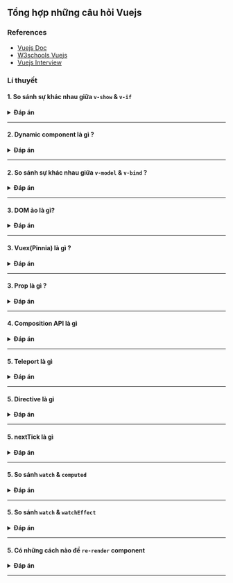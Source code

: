 ## Tổng hợp những câu hỏi Vuejs

### References

- [Vuejs Doc](https://vuejs.org/guide/introduction.html)
- [W3schools Vuejs](https://www.w3schools.com/vue/)
- [Vuejs Interview](https://github.com/sudheerj/vuejs-interview-questions)

### Lí thuyết

#### 1. So sánh sự khác nhau giữa `v-show` & `v-if`

<details><summary><b>Đáp án</b></summary>
<p>

</p>
</details>

---

#### 2. Dynamic component là gì ?

<details><summary><b>Đáp án</b></summary>
<p>

</p>
</details>

---

#### 2. So sánh sự khác nhau giữa `v-model` & `v-bind` ?

<details><summary><b>Đáp án</b></summary>
<p>

</p>
</details>

---

#### 3. DOM ảo là gì?

<details><summary><b>Đáp án</b></summary>
<p>

</p>
</details>

---

#### 3. Vuex(Pinnia) là gì ?

<details><summary><b>Đáp án</b></summary>
<p>

</p>
</details>

---

#### 3. Prop là gì ?

<details><summary><b>Đáp án</b></summary>
<p>

</p>
</details>

---

#### 4. Composition API là gì

<details><summary><b>Đáp án</b></summary>
<p>

</p>
</details>

---

#### 5. Teleport là gì

<details><summary><b>Đáp án</b></summary>
<p>

</p>
</details>

---

#### 5. Directive là gì

<details><summary><b>Đáp án</b></summary>
<p>

</p>
</details>

---

#### 5. nextTick là gì

<details><summary><b>Đáp án</b></summary>
<p>

</p>
</details>

---

#### 5. So sánh `watch` & `computed`

<details><summary><b>Đáp án</b></summary>
<p>

</p>
</details>

---

#### 5. So sánh `watch` & `watchEffect`

<details><summary><b>Đáp án</b></summary>
<p>

</p>
</details>

---

#### 5. Có những cách nào đề `re-render` component

<details><summary><b>Đáp án</b></summary>
<p>

</p>
</details>

---
